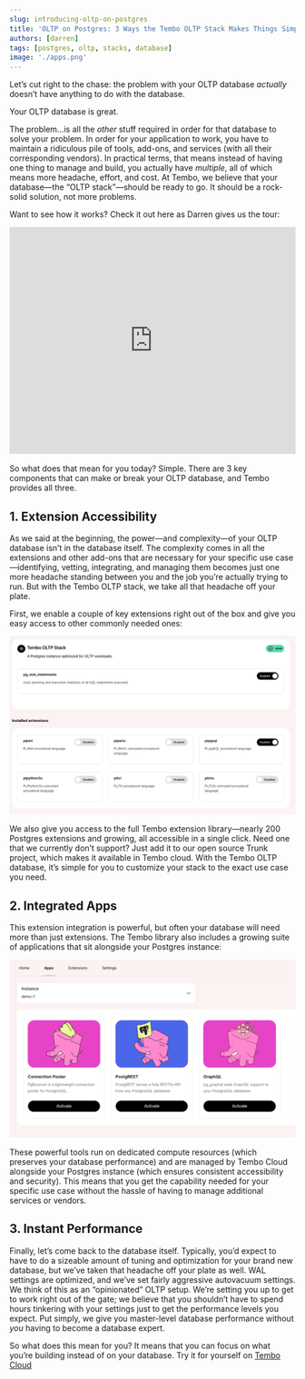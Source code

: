 ```yaml
---
slug: introducing-oltp-on-postgres
title: 'OLTP on Postgres: 3 Ways the Tembo OLTP Stack Makes Things Simple'
authors: [darren]
tags: [postgres, oltp, stacks, database]
image: './apps.png'
---
```


Let’s cut right to the chase: the problem with your OLTP database _actually_ doesn’t have anything to do with the database.

Your OLTP database is great.

The problem…is all the _other_ stuff required in order for that database to solve your problem. In order for your application to work, you have to maintain a ridiculous pile of tools, add-ons, and services (with all their corresponding vendors). In practical terms, that means instead of having one thing to manage and build, you actually have _multiple_, all of which means more headache, effort, and cost. At Tembo, we believe that your database—the “OLTP stack”—should be ready to go. It should be a rock-solid solution, not more problems.

Want to see how it works? Check it out here as Darren gives us the tour:

<div style={{ position: 'relative', width: '100%', paddingBottom: '56.25%', marginBottom: '5%'}}>
  <iframe
    style={{ position: 'absolute', top:'10px', width: '100%', height: '100%' }}
    width="100%"
    height="400"
    src="https://www.youtube.com/embed/ys7l7WhlV6Y?si=9lkAlIuMd240kluY"
    title="YouTube video player"
    frameBorder="0"
    allow="accelerometer; autoplay; clipboard-write; encrypted-media; gyroscope; picture-in-picture"
    allowFullScreen>
  </iframe>
</div>

So what does that mean for you today? Simple. There are 3 key components that can make or break your OLTP database, and Tembo provides all three.

## 1. Extension Accessibility

As we said at the beginning, the power—and complexity—of your OLTP database isn’t in the database itself. The complexity comes in all the extensions and other add-ons that are necessary for your specific use case—identifying, vetting, integrating, and managing them becomes just one more headache standing between you and the job you’re actually trying to run. But with the Tembo OLTP stack, we take all that headache off your plate.

First, we enable a couple of key extensions right out of the box and give you easy access to other commonly needed ones:

![extensions](./extensions.png 'extensions')

We also give you access to the full Tembo extension library—nearly 200 Postgres extensions and growing, all accessible in a single click. Need one that we currently don’t support? Just add it to our open source Trunk project, which makes it available in Tembo cloud. With the Tembo OLTP database, it’s simple for you to customize your stack to the exact use case you need.

## 2. Integrated Apps

This extension integration is powerful, but often your database will need more than just extensions. The Tembo library also includes a growing suite of applications that sit alongside your Postgres instance:

![apps](./apps.png 'apps')

These powerful tools run on dedicated compute resources (which preserves your database performance) and are managed by Tembo Cloud alongside your Postgres instance (which ensures consistent accessibility and security). This means that you get the capability needed for your specific use case without the hassle of having to manage additional services or vendors.

## 3. Instant Performance

Finally, let’s come back to the database itself. Typically, you’d expect to have to do a sizeable amount of tuning and optimization for your brand new database, but we’ve taken that headache off your plate as well. WAL settings are optimized, and we’ve set fairly aggressive autovacuum settings. We think of this as an “opinionated” OLTP setup. We’re setting you up to get to work right out of the gate; we believe that you shouldn’t have to spend hours tinkering with your settings just to get the performance levels you expect. Put simply, we give you master-level database performance without _you_ having to become a database expert.

So what does this mean for you? It means that you can focus on what you’re building instead of on your database. Try it for yourself on [Tembo Cloud](https://cloud.tembo.io)
